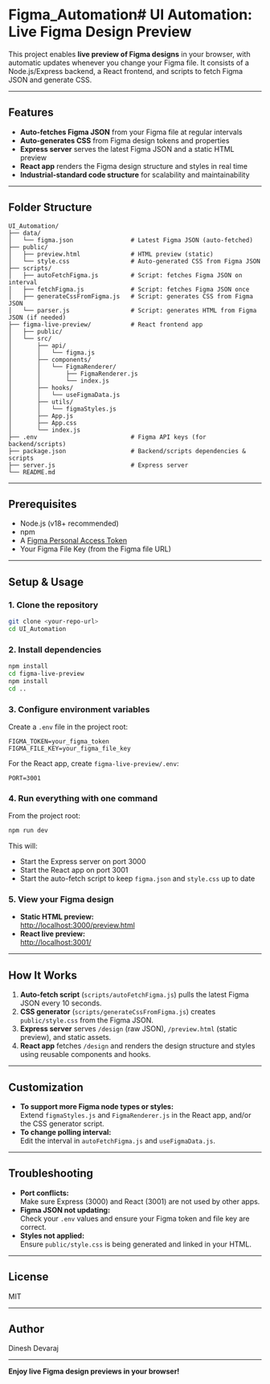 # Figma_Automation# UI Automation: Live Figma Design Preview

This project enables **live preview of Figma designs** in your browser, with automatic updates whenever you change your Figma file. It consists of a Node.js/Express backend, a React frontend, and scripts to fetch Figma JSON and generate CSS.

---

## Features

- **Auto-fetches Figma JSON** from your Figma file at regular intervals
- **Auto-generates CSS** from Figma design tokens and properties
- **Express server** serves the latest Figma JSON and a static HTML preview
- **React app** renders the Figma design structure and styles in real time
- **Industrial-standard code structure** for scalability and maintainability

---

## Folder Structure

```
UI_Automation/
├── data/
│   └── figma.json                # Latest Figma JSON (auto-fetched)
├── public/
│   ├── preview.html              # HTML preview (static)
│   └── style.css                 # Auto-generated CSS from Figma JSON
├── scripts/
│   ├── autoFetchFigma.js         # Script: fetches Figma JSON on interval
│   ├── fetchFigma.js             # Script: fetches Figma JSON once
│   ├── generateCssFromFigma.js   # Script: generates CSS from Figma JSON
│   └── parser.js                 # Script: generates HTML from Figma JSON (if needed)
├── figma-live-preview/           # React frontend app
│   ├── public/
│   └── src/
│       ├── api/
│       │   └── figma.js
│       ├── components/
│       │   └── FigmaRenderer/
│       │       ├── FigmaRenderer.js
│       │       └── index.js
│       ├── hooks/
│       │   └── useFigmaData.js
│       ├── utils/
│       │   └── figmaStyles.js
│       ├── App.js
│       ├── App.css
│       └── index.js
├── .env                          # Figma API keys (for backend/scripts)
├── package.json                  # Backend/scripts dependencies & scripts
├── server.js                     # Express server
└── README.md
```

---

## Prerequisites

- Node.js (v18+ recommended)
- npm
- A [Figma Personal Access Token](https://www.figma.com/developers/api#access-tokens)
- Your Figma File Key (from the Figma file URL)

---

## Setup & Usage

### 1. **Clone the repository**

```sh
git clone <your-repo-url>
cd UI_Automation
```

### 2. **Install dependencies**

```sh
npm install
cd figma-live-preview
npm install
cd ..
```

### 3. **Configure environment variables**

Create a `.env` file in the project root:

```
FIGMA_TOKEN=your_figma_token
FIGMA_FILE_KEY=your_figma_file_key
```

For the React app, create `figma-live-preview/.env`:

```
PORT=3001
```

### 4. **Run everything with one command**

From the project root:

```sh
npm run dev
```

This will:

- Start the Express server on port 3000
- Start the React app on port 3001
- Start the auto-fetch script to keep `figma.json` and `style.css` up to date

### 5. **View your Figma design**

- **Static HTML preview:**  
  [http://localhost:3000/preview.html](http://localhost:3000/preview.html)
- **React live preview:**  
  [http://localhost:3001/](http://localhost:3001/)

---

## How It Works

1. **Auto-fetch script** (`scripts/autoFetchFigma.js`) pulls the latest Figma JSON every 10 seconds.
2. **CSS generator** (`scripts/generateCssFromFigma.js`) creates `public/style.css` from the Figma JSON.
3. **Express server** serves `/design` (raw JSON), `/preview.html` (static preview), and static assets.
4. **React app** fetches `/design` and renders the design structure and styles using reusable components and hooks.

---

## Customization

- **To support more Figma node types or styles:**  
  Extend `figmaStyles.js` and `FigmaRenderer.js` in the React app, and/or the CSS generator script.
- **To change polling interval:**  
  Edit the interval in `autoFetchFigma.js` and `useFigmaData.js`.

---

## Troubleshooting

- **Port conflicts:**  
  Make sure Express (3000) and React (3001) are not used by other apps.
- **Figma JSON not updating:**  
  Check your `.env` values and ensure your Figma token and file key are correct.
- **Styles not applied:**  
  Ensure `public/style.css` is being generated and linked in your HTML.

---

## License

MIT

---

## Author

Dinesh Devaraj

---

**Enjoy live Figma design previews in your browser!**
